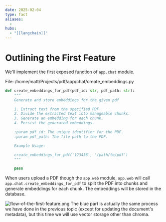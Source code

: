 ```yaml
---
date: 2025-02-04
type: fact
aliases:
  -
hubs:
  - "[[langchain]]"
---
```


# Outlining the First Feature

We'll implement the first exposed function of `app.chat` module.

File: /home/matt/Projects/pdf/app/chat/create_embeddings.py
```python
def create_embeddings_for_pdf(pdf_id: str, pdf_path: str):
    """
    Generate and store embeddings for the given pdf

    1. Extract text from the specified PDF.
    2. Divide the extracted text into manageable chunks.
    3. Generate an embedding for each chunk.
    4. Persist the generated embeddings.

    :param pdf_id: The unique identifier for the PDF.
    :param pdf_path: The file path to the PDF.

    Example Usage:

    create_embeddings_for_pdf('123456', '/path/to/pdf')
    """

    pass

```

When users upload a PDF though the `app.web` module, `app.web` will call `app.chat.create_embeddings_for_pdf` to split the PDF into chunks and generate embeddings for each chunk. The embeddings will be stored in the database.

![flow-of-the-first-feature.png](../assets/imgs/flow-of-the-first-feature.png)
The blue part is actually the same process we have done in the previous topic (except for updating the document's metadata), but this time we will use vector storage other than chroma.






